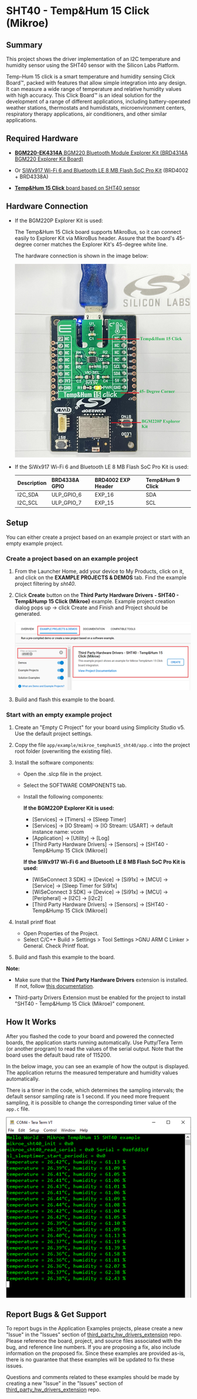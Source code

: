 # SHT40 - Temp&Hum 15 Click (Mikroe) #

## Summary ##

This project shows the driver implementation of an I2C temperature and humidity sensor using the SHT40 sensor with the Silicon Labs Platform.

Temp-Hum 15 click is a smart temperature and humidity sensing Click Board™, packed with features that allow simple integration into any design. It can measure a wide range of temperature and relative humidity values with high accuracy. This Click Board™ is an ideal solution for the development of a range of different applications, including battery-operated weather stations, thermostats and humidistats, microenvironment centers, respiratory therapy applications, air conditioners, and other similar applications.

## Required Hardware ##

- [**BGM220-EK4314A** BGM220 Bluetooth Module Explorer Kit (BRD4314A BGM220 Explorer Kit Board)](https://www.silabs.com/development-tools/wireless/bluetooth/bgm220-explorer-kit)

- Or [SiWx917 Wi-Fi 6 and Bluetooth LE 8 MB Flash SoC Pro Kit](https://www.silabs.com/development-tools/wireless/wi-fi/siwx917-pk6031a-wifi-6-bluetooth-le-soc-pro-kit) (BRD4002 + BRD4338A)

- [**Temp&Hum 15 Click** board based on SHT40 sensor](https://www.mikroe.com/temphum-15-click)

## Hardware Connection ##

- If the BGM220P Explorer Kit is used:

  The Temp&Hum 15 Click board supports MikroBus, so it can connect easily to Explorer Kit via MikroBus header. Assure that the board's 45-degree corner matches the Explorer Kit's 45-degree white line.

  The hardware connection is shown in the image below:

  ![board](image/hardware_connection.png)

- If the SiWx917 Wi-Fi 6 and Bluetooth LE 8 MB Flash SoC Pro Kit is used:

  | Description  | BRD4338A GPIO | BRD4002 EXP Header | Temp&Hum 9 Click   |
  | -------------| ------------- | ------------------ | ------------------ |
  | I2C_SDA      | ULP_GPIO_6    | EXP_16             | SDA                |
  | I2C_SCL      | ULP_GPIO_7    | EXP_15             | SCL                |

## Setup ##

You can either create a project based on an example project or start with an empty example project.

### Create a project based on an example project ###

1. From the Launcher Home, add your device to My Products, click on it, and click on the **EXAMPLE PROJECTS & DEMOS** tab. Find the example project filtering by *sht40*.

2. Click **Create** button on the **Third Party Hardware Drivers - SHT40 - Temp&Hump 15 Click (Mikroe)** example. Example project creation dialog pops up -> click Create and Finish and Project should be generated.

   ![Create_example](image/create_example.png)

3. Build and flash this example to the board.

### Start with an empty example project ###

1. Create an "Empty C Project" for your board using Simplicity Studio v5. Use the default project settings.

2. Copy the file `app/example/mikroe_temphum15_sht40/app.c` into the project root folder (overwriting the existing file).

3. Install the software components:

    - Open the .slcp file in the project.

    - Select the SOFTWARE COMPONENTS tab.

    - Install the following components:

      **If the BGM220P Explorer Kit is used:**

        - [Services] → [Timers] → [Sleep Timer]
        - [Services] → [IO Stream] → [IO Stream: USART] → default instance name: vcom
        - [Application] → [Utility] → [Log]
        - [Third Party Hardware Drivers] → [Sensors] → [SHT40 - Temp&Hump 15 Click (Mikroe)]

      **If the SiWx917 Wi-Fi 6 and Bluetooth LE 8 MB Flash SoC Pro Kit is used:**

        - [WiSeConnect 3 SDK] → [Device] → [Si91x] → [MCU] → [Service] → [Sleep Timer for Si91x]
        - [WiSeConnect 3 SDK] → [Device] → [Si91x] → [MCU] → [Peripheral] → [I2C] → [i2c2]
        - [Third Party Hardware Drivers] → [Sensors] → [SHT40 - Temp&Hump 15 Click (Mikroe)]

4. Install printf float

    - Open Properties of the Project.
    - Select C/C++ Build > Settings > Tool Settings >GNU ARM C Linker > General. Check Printf float.

5. Build and flash this example to the board.

**Note:**

- Make sure that the **Third Party Hardware Drivers** extension is installed. If not, follow [this documentation](https://github.com/SiliconLabs/third_party_hw_drivers_extension/blob/master/README.md#how-to-add-to-simplicity-studio-ide).

- Third-party Drivers Extension must be enabled for the project to install "SHT40 - Temp&Hump 15 Click (Mikroe)" component.

## How It Works ##

After you flashed the code to your board and powered the connected boards, the application starts running automatically. Use Putty/Tera Term (or another program) to read the values of the serial output. Note that the board uses the default baud rate of 115200.

In the below image, you can see an example of how the output is displayed. The application returns the measured temperature and humidity values automatically.

There is a timer in the code, which determines the sampling intervals; the default sensor sampling rate is 1 second. If you need more frequent sampling, it is possible to change the corresponding timer value of the `app.c` file.

![logging_screen](image/log.png)

## Report Bugs & Get Support ##

To report bugs in the Application Examples projects, please create a new "Issue" in the "Issues" section of [third_party_hw_drivers_extension](https://github.com/SiliconLabs/third_party_hw_drivers_extension) repo. Please reference the board, project, and source files associated with the bug, and reference line numbers. If you are proposing a fix, also include information on the proposed fix. Since these examples are provided as-is, there is no guarantee that these examples will be updated to fix these issues.

Questions and comments related to these examples should be made by creating a new "Issue" in the "Issues" section of [third_party_hw_drivers_extension](https://github.com/SiliconLabs/third_party_hw_drivers_extension) repo.

